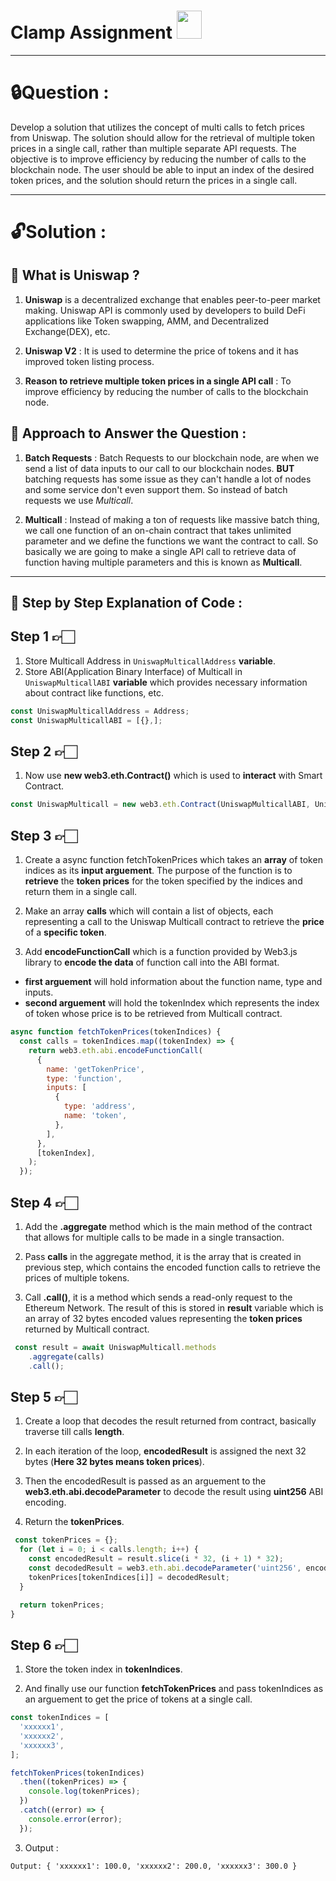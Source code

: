 # Clamp Assignment <img src="https://media.giphy.com/media/3o7Zen3RCzrnhHnSkU/giphy.gif" width="40" height="45" />

---

# 🔒Question :

Develop a solution that utilizes the concept of multi calls to fetch prices from Uniswap. The solution should allow for the retrieval of multiple token prices in a single call, rather than multiple separate API requests. The objective is to improve efficiency by reducing the number of calls to the blockchain node. The user should be able to input an index of the desired token prices, and the solution should return the prices in a single call.

---

# 🔓Solution :

## 🔑 What is Uniswap ?

1. **Uniswap** is a decentralized exchange that enables peer-to-peer market making. Uniswap API is commonly used by developers to build DeFi applications like Token swapping, AMM, and Decentralized Exchange(DEX), etc.

2. **Uniswap V2** : It is used to determine the price of tokens and it has improved token listing process.

3. **Reason to retrieve multiple token prices in a single API call** : To improve efficiency by reducing the number of calls to the blockchain node.

## 🔑 Approach to Answer the Question :

1. **Batch Requests** : Batch Requests to our blockchain node, are when we send a list of data inputs to our call to our blockchain nodes. **BUT** batching requests has some issue as they can't handle a lot of nodes and some service don't even support them. So instead of batch requests we use _Multicall_.

2. **Multicall** : Instead of making a ton of requests like massive batch thing, we call one function of an on-chain contract that takes unlimited parameter and we define the functions we want the contract to call. So basically we are going to make a single API call to retrieve data of function having multiple parameters and this is known as **Multicall**.

---

## 🔑 Step by Step Explanation of Code :

## Step 1 👉🏻

1. Store Multicall Address in `UniswapMulticallAddress` **variable**.
2. Store ABI(Application Binary Interface) of Multicall in `UniswapMulticallABI` **variable** which provides necessary information about contract like functions, etc.

```web3.js
const UniswapMulticallAddress = Address;
const UniswapMulticallABI = [{},];
```

## Step 2 👉🏻

1. Now use **new web3.eth.Contract()** which is used to **interact** with Smart Contract.

```web3.js
const UniswapMulticall = new web3.eth.Contract(UniswapMulticallABI, UniswapMulticallAddress);
```

## Step 3 👉🏻

1. Create a async function fetchTokenPrices which takes an **array** of token indices as its **input arguement**. The purpose of the function is to **retrieve** the **token prices** for the token specified by the indices and return them in a single call.

2. Make an array **calls** which will contain a list of objects, each representing a call to the Uniswap Multicall contract to retrieve the **price** of a **specific token**.

3. Add **encodeFunctionCall** which is a function provided by Web3.js library to **encode the data** of function call into the ABI format.

- **first arguement** will hold information about the function name, type and inputs.
- **second arguement** will hold the tokenIndex which represents the index of token whose price is to be retrieved from Multicall contract.

```web3.js
async function fetchTokenPrices(tokenIndices) {
  const calls = tokenIndices.map((tokenIndex) => {
    return web3.eth.abi.encodeFunctionCall(
      {
        name: 'getTokenPrice',
        type: 'function',
        inputs: [
          {
            type: 'address',
            name: 'token',
          },
        ],
      },
      [tokenIndex],
    );
  });
```

## Step 4 👉🏻

1. Add the **.aggregate** method which is the main method of the contract that allows for multiple calls to be made in a single transaction.

2. Pass **calls** in the aggregate method, it is the array that is created in previous step, which contains the encoded function calls to retrieve the prices of multiple tokens.

3. Call **.call()**, it is a method which sends a read-only request to the Ethereum Network. The result of this is stored in **result** variable which is an array of 32 bytes encoded values representing the **token prices** returned by Multicall contract.

```web3.js
 const result = await UniswapMulticall.methods
    .aggregate(calls)
    .call();
```

## Step 5 👉🏻

1. Create a loop that decodes the result returned from contract, basically traverse till calls **length**.

2. In each iteration of the loop, **encodedResult** is assigned the next 32 bytes (**Here 32 bytes means token prices**).

3. Then the encodedResult is passed as an arguement to the **web3.eth.abi.decodeParameter** to decode the result using **uint256** ABI encoding.

4. Return the **tokenPrices**.

```web3.js
 const tokenPrices = {};
  for (let i = 0; i < calls.length; i++) {
    const encodedResult = result.slice(i * 32, (i + 1) * 32);
    const decodedResult = web3.eth.abi.decodeParameter('uint256', encodedResult);
    tokenPrices[tokenIndices[i]] = decodedResult;
  }

  return tokenPrices;
}
```

## Step 6 👉🏻

1. Store the token index in **tokenIndices**.

2. And finally use our function **fetchTokenPrices** and pass tokenIndices as an arguement to get the price of tokens at a single call.

```web3.js
const tokenIndices = [
  'xxxxxx1',
  'xxxxxx2',
  'xxxxxx3',
];

fetchTokenPrices(tokenIndices)
  .then((tokenPrices) => {
    console.log(tokenPrices);
  })
  .catch((error) => {
    console.error(error);
  });
```

3. Output :

```
Output: { 'xxxxxx1': 100.0, 'xxxxxx2': 200.0, 'xxxxxx3': 300.0 }
```
